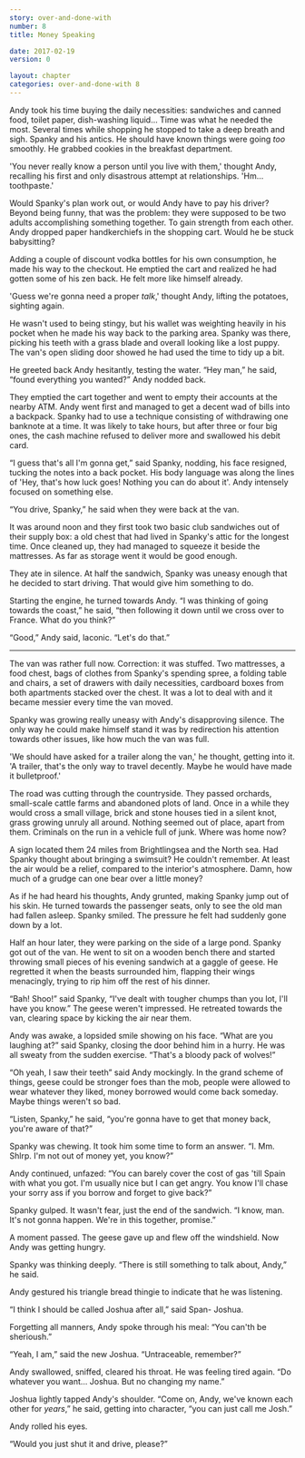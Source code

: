 ```yaml
---
story: over-and-done-with
number: 8
title: Money Speaking

date: 2017-02-19
version: 0

layout: chapter
categories: over-and-done-with 8
---
```

Andy took his time buying the daily necessities: sandwiches and canned food, toilet paper, dish-washing liquid… Time was what he needed the most. Several times while shopping he stopped to take a deep breath and sigh. Spanky and his antics. He should have known things were going *too* smoothly. He grabbed cookies in the breakfast department.

'You never really know a person until you live with them,' thought Andy, recalling his first and only disastrous attempt at relationships. 'Hm… toothpaste.'

Would Spanky's plan work out, or would Andy have to pay his driver? Beyond being funny, that was the problem: they were supposed to be two adults accomplishing something together. To gain strength from each other. Andy dropped paper handkerchiefs in the shopping cart. Would he be stuck babysitting?

Adding a couple of discount vodka bottles for his own consumption, he made his way to the checkout. He emptied the cart and realized he had gotten some of his zen back. He felt more like himself already.

'Guess we're gonna need a proper *talk*,' thought Andy, lifting the potatoes, sighting again.

He wasn't used to being stingy, but his wallet was weighting heavily in his pocket when he made his way back to the parking area. Spanky was there, picking his teeth with a grass blade and overall looking like a lost puppy. The van's open sliding door showed he had used the time to tidy up a bit.

He greeted back Andy hesitantly, testing the water. “Hey man,” he said, “found everything you wanted?” Andy nodded back.

They emptied the cart together and went to empty their accounts at the nearby ATM. Andy went first and managed to get a decent wad of bills into a backpack. Spanky had to use a technique consisting of withdrawing one banknote at a time. It was likely to take hours, but after three or four big ones, the cash machine refused to deliver more and swallowed his debit card.

“I guess that's all I'm gonna get,” said Spanky, nodding, his face resigned, tucking the notes into a back pocket. His body language was along the lines of 'Hey, that's how luck goes! Nothing you can do about it'. Andy intensely focused on something else.

“You drive, Spanky,” he said when they were back at the van.

It was around noon and they first took two basic club sandwiches out of their supply box: a old chest that had lived in Spanky's attic for the longest time. Once cleaned up, they had managed to squeeze it beside the mattresses. As far as storage went it would be good enough.

They ate in silence. At half the sandwich, Spanky was uneasy enough that he decided to start driving. That would give him something to do.

Starting the engine, he turned towards Andy. “I was thinking of going towards the coast,” he said, “then following it down until we cross over to France. What do you think?”

“Good,” Andy said, laconic. “Let's do that.”

***

The van was rather full now. Correction: it was stuffed. Two mattresses, a food chest, bags of clothes from Spanky's spending spree, a folding table and chairs, a set of drawers with daily necessities, cardboard boxes from both apartments stacked over the chest. It was a lot to deal with and it became messier every time the van moved.

Spanky was growing really uneasy with Andy's disapproving silence. The only way he could make himself stand it was by redirection his attention towards other issues, like how much the van was full.

'We should have asked for a trailer along the van,' he thought, getting into it. 'A trailer, that's the only way to travel decently. Maybe he would have made it bulletproof.'

The road was cutting through the countryside. They passed orchards, small-scale cattle farms and abandoned plots of land. Once in a while they would cross a small village, brick and stone houses tied in a silent knot, grass growing unruly all around. Nothing seemed out of place, apart from them. Criminals on the run in a vehicle full of junk. Where was home now?

A sign located them 24 miles from Brightlingsea and the North sea. Had Spanky thought about bringing a swimsuit? He couldn't remember. At least the air would be a relief, compared to the interior's atmosphere. Damn, how much of a grudge can one bear over a little money?

As if he had heard his thoughts, Andy grunted, making Spanky jump out of his skin. He turned towards the passenger seats, only to see the old man had fallen asleep. Spanky smiled. The pressure he felt had suddenly gone down by a lot.

Half an hour later, they were parking on the side of a large pond. Spanky got out of the van. He went to sit on a wooden bench there and started throwing small pieces of his evening sandwich at a gaggle of geese. He regretted it when the beasts surrounded him, flapping their wings menacingly, trying to rip him off the rest of his dinner.

“Bah! Shoo!” said Spanky, “I've dealt with tougher chumps than you lot, I'll have you know.” The geese weren't impressed. He retreated towards the van, clearing space by kicking the air near them.

Andy was awake, a lopsided smile showing on his face. “What are you laughing at?” said Spanky, closing the door behind him in a hurry. He was all sweaty from the sudden exercise. “That's a bloody pack of wolves!”

“Oh yeah, I saw their teeth” said Andy mockingly. In the grand scheme of things, geese could be stronger foes than the mob, people were allowed to wear whatever they liked, money borrowed would come back someday. Maybe things weren't so bad.

“Listen, Spanky,” he said, “you're gonna have to get that money back, you're aware of that?”

Spanky was chewing. It took him some time to form an answer. “I. Mm. Shlrp. I'm not out of money yet, you know?”

Andy continued, unfazed: “You can barely cover the cost of gas 'till Spain with what you got. I'm usually nice but I can get angry. You know I'll chase your sorry ass if you borrow and forget to give back?”

Spanky gulped. It wasn't fear, just the end of the sandwich. “I know, man. It's not gonna happen. We're in this together, promise.”

A moment passed. The geese gave up and flew off the windshield. Now Andy was getting hungry.

Spanky was thinking deeply. “There is still something to talk about, Andy,” he said.

Andy gestured his triangle bread thingie to indicate that he was listening.

“I think I should be called Joshua after all,” said Span- Joshua.

Forgetting all manners, Andy spoke through his meal: “You can'th be sherioush.”

“Yeah, I am,” said the new Joshua. “Untraceable, remember?”

Andy swallowed, sniffed, cleared his throat. He was feeling tired again. “Do whatever you want… Joshua. But no changing my name.”

Joshua lightly tapped Andy's shoulder. “Come on, Andy, we've known each other for *years*,” he said, getting into character, “you can just call me Josh.”

Andy rolled his eyes.

“Would you just shut it and drive, please?”
